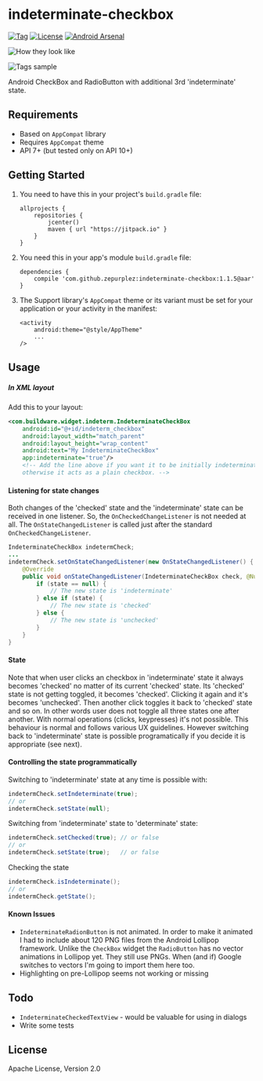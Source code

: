 # indeterminate-checkbox
[![Tag](https://img.shields.io/github/tag/SpiritCroc/indeterminate-checkbox.svg?label=JitPack)](https://jitpack.io/#SpiritCroc/indeterminate-checkbox) [![License](https://img.shields.io/:license-apache_2.0-green.svg)](https://raw.githubusercontent.com/SpiritCroc/indeterminate-checkbox/master/LICENSE) [![Android Arsenal](https://img.shields.io/badge/Android%20Arsenal-indeterminate--checkbox-green.svg?style=true)](https://android-arsenal.com/details/1/3224)


![How they look like](https://raw.githubusercontent.com/SpiritCroc/indeterminate-checkbox/master/art/screenshot1.png)

![Tags sample](https://raw.githubusercontent.com/SpiritCroc/indeterminate-checkbox/master/art/3-state%20checkboxes.png)

Android CheckBox and RadioButton with additional 3rd 'indeterminate' state.

## Requirements
  - Based on `AppCompat` library
  - Requires `AppCompat` theme
  - API 7+ (but tested only on API 10+)

## Getting Started

1. You need to have this in your project's `build.gradle` file:

    ```Gradle
    allprojects {
        repositories {
            jcenter()
            maven { url "https://jitpack.io" }
        }
    }
    ```
2. You need this in your app's module `build.gradle` file:
    ```Gradle
    dependencies {
        compile 'com.github.zepurplez:indeterminate-checkbox:1.1.5@aar'
    }
    ```

3. The Support library's `AppCompat` theme or its variant must be set for your application or your activity in the manifest:
    ```Manifest
    <activity
        android:theme="@style/AppTheme"
        ...
    />
    ```
    
## Usage

##### In XML layout
Add this to your layout:
```XML
<com.buildware.widget.indeterm.IndeterminateCheckBox
    android:id="@+id/indeterm_checkbox"
    android:layout_width="match_parent"
    android:layout_height="wrap_content"
    android:text="My IndeterminateCheckBox"
    app:indeterminate="true"/>  
    <!-- Add the line above if you want it to be initially indeterminate, 
    otherwise it acts as a plain checkbox. -->
```


#### Listening for state changes

Both changes of the 'checked' state and the 'indeterminate' state can be received in one listener. So, the `OnCheckedChangeListener` is not needed at all. The `OnStateChangedListener` is called just after the standard `OnCheckedChangeListener`.
```Java
IndeterminateCheckBox indetermCheck;
...
indetermCheck.setOnStateChangedListener(new OnStateChangedListener() {
    @Override
    public void onStateChangedListener(IndeterminateCheckBox check, @Nullable Boolean state) {
        if (state == null) {
            // The new state is 'indeterminate'
        } else if (state) {
            // The new state is 'checked'
        } else {
            // The new state is 'unchecked'
        }
    }
}
```

#### State
Note that when user clicks an checkbox in 'indeterminate' state it always becomes 'checked' no matter of its current 'checked' state. Its 'checked' state is not getting toggled, it becomes 'checked'. Clicking it again and it's becomes 'unchecked'. Then another click toggles it back to 'checked' state and so on. In other words user does not toggle all three states one after another. With normal operations (clicks, keypresses) it's not possible. This behaviour is normal and follows various UX guidelines. However switching back to 'indeterminate' state is possible programatically if you decide it is appropriate (see next).

#### Controlling the state programmatically

Switching to 'indeterminate' state at any time is possible with:
```Java
indetermCheck.setIndeterminate(true);
// or 
indetermCheck.setState(null);
```

Switching from 'indeterminate' state to 'determinate' state:
```Java
indetermCheck.setChecked(true); // or false
// or
indetermCheck.setState(true);   // or false
```

Checking the state
```Java
indetermCheck.isIndeterminate();
// or 
indetermCheck.getState();
```

#### Known Issues 
- `IndeterminateRadionButton` is not animated. In order to make it animated I had to include about 120 PNG files from the
Android Lollipop framework. Unlike the `CheckBox` widget the `RadioButton` has no vector animations in Lollipop yet. They still use PNGs. When (and if) Google switches to vectors I'm going to import them here too.
- Highlighting on pre-Lollipop seems not working or missing



## Todo

 - `IndeterminateCheckedTextView` - would be valuable for using in dialogs
 - Write some tests

## License
Apache License, Version 2.0
